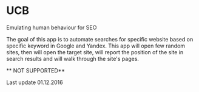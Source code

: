 # UCB
Emulating human behaviour for SEO

The goal of this app is to automate searches for specific website based on specific keyword in Google and Yandex. This app will 
open few random sites, then will open the target site, will report the position of the site in search results and will walk 
through the site's pages.

** NOT SUPPORTED**

Last update 01.12.2016
